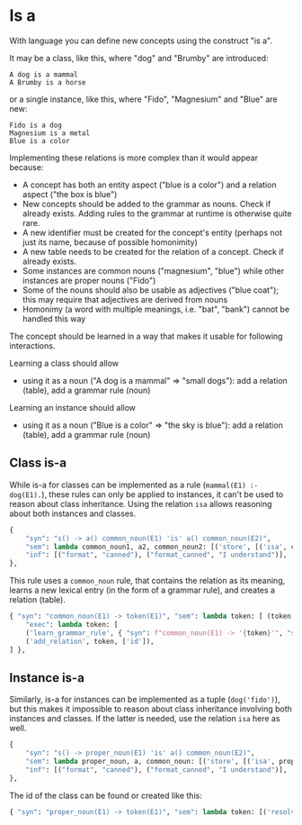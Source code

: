 # Is a

With language you can define new concepts using the construct "is a".

It may be a class, like this, where "dog" and "Brumby" are introduced:

    A dog is a mammal
    A Brumby is a horse

or a single instance, like this, where "Fido", "Magnesium" and "Blue" are new:

    Fido is a dog
    Magnesium is a metal
    Blue is a color

Implementing these relations is more complex than it would appear because:

* A concept has both an entity aspect ("blue is a color") and a relation aspect ("the box is blue")
* New concepts should be added to the grammar as nouns. Check if already exists. Adding rules to the grammar at runtime is otherwise quite rare.
* A new identifier must be created for the concept's entity (perhaps not just its name, because of possible homonimity)
* A new table needs to be created for the relation of a concept. Check if already exists.
* Some instances are common nouns ("magnesium", "blue") while other instances are proper nouns ("Fido")
* Some of the nouns should also be usable as adjectives ("blue coat"); this may require that adjectives are derived from nouns
* Homonimy (a word with multiple meanings, i.e. "bat", "bank") cannot be handled this way

The concept should be learned in a way that makes it usable for following interactions.

Learning a class should allow

* using it as a noun ("A dog is a mammal" => "small dogs"): add a relation (table), add a grammar rule (noun)

Learning an instance should allow

* using it as a noun ("Blue is a color" => "the sky is blue"): add a relation (table), add a grammar rule (noun)

## Class is-a

While is-a for classes can be implemented as a rule (`mammal(E1) :- dog(E1).`), these rules can only be applied to instances, it can't be used to reason about class inheritance. Using the relation `isa` allows reasoning about both instances and classes.

~~~python
{
    "syn": "s() -> a() common_noun(E1) 'is' a() common_noun(E2)",
    "sem": lambda common_noun1, a2, common_noun2: [('store', [('isa', common_noun2[0], common_noun1)])],
    "inf": [("format", "canned"), ("format_canned", "I understand")],
},
~~~

This rule uses a `common_noun` rule, that contains the relation as its meaning, learns a new lexical entry (in the form of a grammar rule), and creates a relation (table).

~~~python
{ "syn": "common_noun(E1) -> token(E1)", "sem": lambda token: [ (token, E1) ],
    "exec": lambda token: [
    ('learn_grammar_rule', { "syn": f"common_noun(E1) -> '{token}'", "sem": lambda: [(token, E1)] }),
    ('add_relation', token, ['id']),
] },

~~~

## Instance is-a

Similarly, is-a for instances can be implemented as a tuple (`dog('fido')`), but this makes it impossible to reason about class inheritance involving both instances and classes. If the latter is needed, use the relation `isa` here as well.

~~~python
{
    "syn": "s() -> proper_noun(E1) 'is' a() common_noun(E2)",
    "sem": lambda proper_noun, a, common_noun: [('store', [('isa', proper_noun[0], common_noun)])],
    "inf": [("format", "canned"), ("format_canned", "I understand")],
},
~~~

The id of the class can be found or created like this:

~~~python
{ "syn": "proper_noun(E1) -> token(E1)", "sem": lambda token: [('resolve_name', token, E1)] },
~~~
